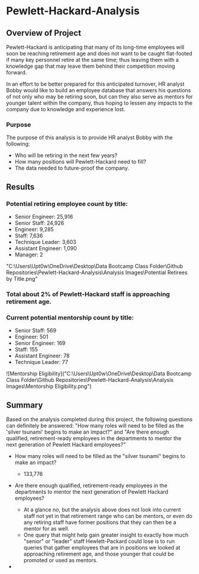 # Pewlett-Hackard-Analysis

## Overview of Project
Pewlett-Hackard is anticipating that many of its long-time employees will soon be reaching retirement age and does not want to be caught flat-footed if many key personnel retire at the same time; thus leaving them with a knowledge gap that may leave them behind their competition moving forward.

In an effort to be better prepared for this anticipated turnover, HR analyst Bobby would like to build an employee database that answers his questions of not only who may be retiring soon, but can they also serve as mentors for younger talent within the company, thus hoping to lessen any impacts to the company due to knowledge and experience lost.

### Purpose
The purpose of this analysis is to provide HR analyst Bobby with the following:
- Who will be retiring in the next few years?
- How many positions will Pewlett-Hackard need to fill?
- The data needed to future-proof the company.

## Results
### Potential retiring employee count by title:
 - Senior Engineer: 25,916
 - Senior Staff: 24,926
 - Engineer: 9,285
 - Staff: 7,636
 - Technique Leader: 3,603
 - Assistant Engineer: 1,090
 - Manager: 2
 
 "C:\Users\Upt0w\OneDrive\Desktop\Data Bootcamp Class Folder\Github Repositories\Pewlett-Hackard-Analysis\Analysis Images\Potential Retirees by Title.png"
### Total about 2% of Pewlett-Hackard staff is approaching retirement age.

### Current potential mentorship count by title:
- Senior Staff: 569
- Engineer: 501
- Senior Engineer: 169
- Staff: 155
- Assistant Engineer: 78
- Technique Leader: 77

![Mentorship Eligibility]("C:\Users\Upt0w\OneDrive\Desktop\Data Bootcamp Class Folder\Github Repositories\Pewlett-Hackard-Analysis\Analysis Images\Mentorship Eligibility.png")

## Summary
Based on the analysis completed during this project, the following questions can definitely be answered: "How many roles will need to be filled as the 'silver tsunami' begins to make an impact?" and "Are there enough qualified, retirement-ready employees in the departments to mentor the next generation of Pewlett Hackard employees?"

- How many roles will need to be filled as the "silver tsunami" begins to make an impact? 
  - 133,776
- Are there enough qualified, retirement-ready employees in the departments to mentor the next generation of Pewlett Hackard employees? 
  - At a glance no, but the analysis above does not look into current staff not yet in that retirement range who can be mentors, or even do any retiring staff have former positions that they can then be a mentor for as well.
  - One query that might help gain greater insight to exactly how much "senior" or "leader" staff Hewlett-Packard could lose is to run queries that gather employees that are in positions we looked at approaching retirement age, and those younger that could be promoted or used as mentors.

- 
